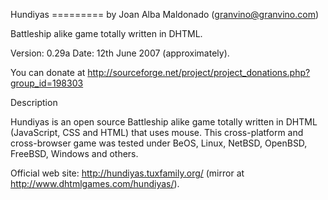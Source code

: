 Hundiyas
========= by Joan Alba Maldonado (granvino@granvino.com)

Battleship alike game totally written in DHTML.

Version: 0.29a
Date: 12th June 2007 (approximately).

You can donate at http://sourceforge.net/project/project_donations.php?group_id=198303


Description

Hundiyas is an open source Battleship alike game totally written in DHTML (JavaScript, CSS and HTML) that uses mouse.
This cross-platform and cross-browser game was tested under BeOS, Linux, NetBSD, OpenBSD, FreeBSD, Windows and others.

Official web site: http://hundiyas.tuxfamily.org/ (mirror at http://www.dhtmlgames.com/hundiyas/).